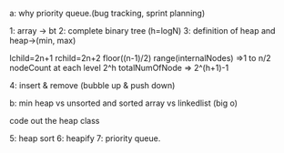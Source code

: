 a: why priority queue.(bug tracking, sprint planning)

1: array -> bt
2: complete binary tree (h=logN)
3: definition of heap and heap->(min, max)

lchild=2n+1
rchild=2n+2
floor((n-1)/2)
range(internalNodes) =>1 to n/2
nodeCount at each level 2^h
totalNumOfNode => 2^(h+1)-1

4: insert & remove (bubble up & push down)

b: min heap vs unsorted and sorted array vs linkedlist (big o)

code out the heap class

5: heap sort
6: heapify
7: priority queue.
